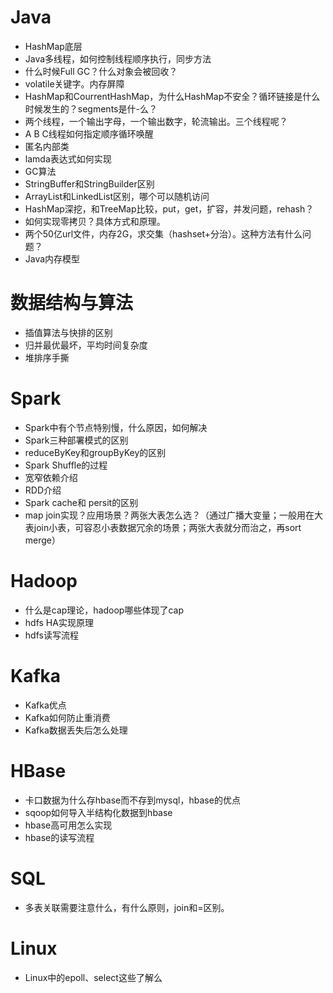 # Java
- HashMap底层
- Java多线程，如何控制线程顺序执行，同步方法
- 什么时候Full GC？什么对象会被回收？
- volatile关键字。内存屏障
- HashMap和CourrentHashMap，为什么HashMap不安全？循环链接是什么时候发生的？segments是什-么？
- 两个线程，一个输出字母，一个输出数字，轮流输出。三个线程呢？
- A B C线程如何指定顺序循环唤醒
- 匿名内部类
- lamda表达式如何实现
- GC算法
- StringBuffer和StringBuilder区别
- ArrayList和LinkedList区别，哪个可以随机访问
- HashMap深挖，和TreeMap比较，put，get，扩容，并发问题，rehash？
- 如何实现零拷贝？具体方式和原理。
- 两个50亿url文件，内存2G，求交集（hashset+分治）。这种方法有什么问题？
- Java内存模型

# 数据结构与算法
- 插值算法与快排的区别
- 归并最优最坏，平均时间复杂度
- 堆排序手撕

# Spark
- Spark中有个节点特别慢，什么原因，如何解决
- Spark三种部署模式的区别
- reduceByKey和groupByKey的区别
- Spark Shuffle的过程
- 宽窄依赖介绍
- RDD介绍
- Spark cache和 persit的区别
- map join实现？应用场景？两张大表怎么选？（通过广播大变量；一般用在大表join小表，可容忍小表数据冗余的场景；两张大表就分而治之，再sort merge）

# Hadoop
- 什么是cap理论，hadoop哪些体现了cap
- hdfs HA实现原理
- hdfs读写流程

# Kafka
- Kafka优点
- Kafka如何防止重消费
- Kafka数据丢失后怎么处理

# HBase
- 卡口数据为什么存hbase而不存到mysql，hbase的优点
- sqoop如何导入半结构化数据到hbase
- hbase高可用怎么实现
- hbase的读写流程

# SQL
- 多表关联需要注意什么，有什么原则，join和=区别。

# Linux
- Linux中的epoll、select这些了解么